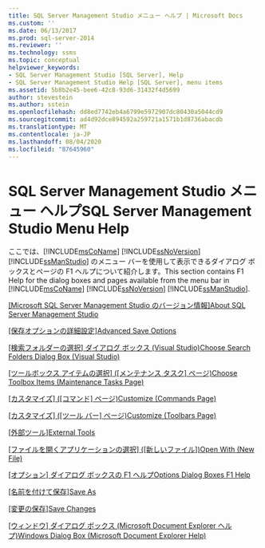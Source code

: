 ```yaml
---
title: SQL Server Management Studio メニュー ヘルプ | Microsoft Docs
ms.custom: ''
ms.date: 06/13/2017
ms.prod: sql-server-2014
ms.reviewer: ''
ms.technology: ssms
ms.topic: conceptual
helpviewer_keywords:
- SQL Server Management Studio [SQL Server], Help
- SQL Server Management Studio Help [SQL Server], menu items
ms.assetid: 5b8b2e45-bee6-42c8-93d6-31432f4d5699
author: stevestein
ms.author: sstein
ms.openlocfilehash: dd8ed7742eb4a6799e5972907dc80430a5044cd9
ms.sourcegitcommit: ad4d92dce894592a259721a1571b1d8736abacdb
ms.translationtype: MT
ms.contentlocale: ja-JP
ms.lasthandoff: 08/04/2020
ms.locfileid: "87645960"
---
```

# <a name="sql-server-management-studio-menu-help"></a><span data-ttu-id="40d00-102">SQL Server Management Studio メニュー ヘルプ</span><span class="sxs-lookup"><span data-stu-id="40d00-102">SQL Server Management Studio Menu Help</span></span>
  <span data-ttu-id="40d00-103">ここでは、[!INCLUDE[msCoName](../../includes/msconame-md.md)] [!INCLUDE[ssNoVersion](../../includes/ssnoversion-md.md)] [!INCLUDE[ssManStudio](../../includes/ssmanstudio-md.md)] のメニュー バーを使用して表示できるダイアログ ボックスとページの F1 ヘルプについて紹介します。</span><span class="sxs-lookup"><span data-stu-id="40d00-103">This section contains F1 Help for the dialog boxes and pages available from the menu bar in [!INCLUDE[msCoName](../../includes/msconame-md.md)] [!INCLUDE[ssNoVersion](../../includes/ssnoversion-md.md)] [!INCLUDE[ssManStudio](../../includes/ssmanstudio-md.md)].</span></span>  
  
 <span data-ttu-id="40d00-104">[[Microsoft SQL Server Management Studio のバージョン情報]](about-sql-server-management-studio.md)</span><span class="sxs-lookup"><span data-stu-id="40d00-104">[About SQL Server Management Studio](about-sql-server-management-studio.md)</span></span>  
  
 <span data-ttu-id="40d00-105">[[保存オプションの詳細設定]](advanced-save-options.md)</span><span class="sxs-lookup"><span data-stu-id="40d00-105">[Advanced Save Options](advanced-save-options.md)</span></span>  
  
 <span data-ttu-id="40d00-106">[[検索フォルダーの選択] ダイアログ ボックス (Visual Studio)](choose-search-folders-dialog-box-visual-studio.md)</span><span class="sxs-lookup"><span data-stu-id="40d00-106">[Choose Search Folders Dialog Box &#40;Visual Studio&#41;](choose-search-folders-dialog-box-visual-studio.md)</span></span>  
  
 <span data-ttu-id="40d00-107">[[ツールボックス アイテムの選択] &#40;[メンテナンス タスク] ページ&#41;](choose-toolbox-items-maintenance-tasks-page.md)</span><span class="sxs-lookup"><span data-stu-id="40d00-107">[Choose Toolbox Items &#40;Maintenance Tasks Page&#41;](choose-toolbox-items-maintenance-tasks-page.md)</span></span>  
  
 <span data-ttu-id="40d00-108">[[カスタマイズ] ([コマンド] ページ)](customize-commands-page.md)</span><span class="sxs-lookup"><span data-stu-id="40d00-108">[Customize &#40;Commands Page&#41;](customize-commands-page.md)</span></span>  
  
 <span data-ttu-id="40d00-109">[[カスタマイズ] ([ツール バー] ページ)](customize-toolbars-page.md)</span><span class="sxs-lookup"><span data-stu-id="40d00-109">[Customize &#40;Toolbars Page&#41;](customize-toolbars-page.md)</span></span>  
  
 <span data-ttu-id="40d00-110">[[外部ツール]](external-tools.md)</span><span class="sxs-lookup"><span data-stu-id="40d00-110">[External Tools](external-tools.md)</span></span>  
  
 <span data-ttu-id="40d00-111">[[ファイルを開くアプリケーションの選択] ([新しいファイル])](open-with-new-file.md)</span><span class="sxs-lookup"><span data-stu-id="40d00-111">[Open With &#40;New File&#41;](open-with-new-file.md)</span></span>  
  
 <span data-ttu-id="40d00-112">[[オプション] ダイアログ ボックスの F1 ヘルプ](options-dialog-boxes-f1-help.md)</span><span class="sxs-lookup"><span data-stu-id="40d00-112">[Options Dialog Boxes F1 Help](options-dialog-boxes-f1-help.md)</span></span>  
  
 <span data-ttu-id="40d00-113">[[名前を付けて保存]](save-as.md)</span><span class="sxs-lookup"><span data-stu-id="40d00-113">[Save As](save-as.md)</span></span>  
  
 <span data-ttu-id="40d00-114">[[変更の保存]](save-changes.md)</span><span class="sxs-lookup"><span data-stu-id="40d00-114">[Save Changes](save-changes.md)</span></span>  
  
 <span data-ttu-id="40d00-115">[[ウィンドウ] ダイアログ ボックス (Microsoft Document Explorer ヘルプ)](windows-dialog-box-microsoft-document-explorer-help.md)</span><span class="sxs-lookup"><span data-stu-id="40d00-115">[Windows Dialog Box &#40;Microsoft Document Explorer Help&#41;](windows-dialog-box-microsoft-document-explorer-help.md)</span></span>  
  
  
